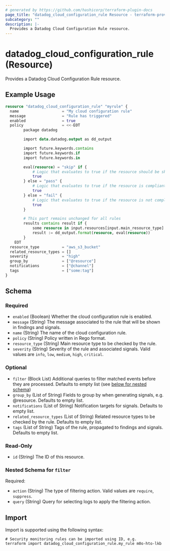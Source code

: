 ```yaml
---
# generated by https://github.com/hashicorp/terraform-plugin-docs
page_title: "datadog_cloud_configuration_rule Resource - terraform-provider-datadog"
subcategory: ""
description: |-
  Provides a Datadog Cloud Configuration Rule resource.
---
```


# datadog_cloud_configuration_rule (Resource)

Provides a Datadog Cloud Configuration Rule resource.

## Example Usage

```terraform
resource "datadog_cloud_configuration_rule" "myrule" {
  name                   = "My cloud configuration rule"
  message                = "Rule has triggered"
  enabled                = true
  policy                 = <<-EOT
        package datadog

        import data.datadog.output as dd_output

        import future.keywords.contains
        import future.keywords.if
        import future.keywords.in

        eval(resource) = "skip" if {
            # Logic that evaluates to true if the resource should be skipped
            true
        } else = "pass" {
            # Logic that evaluates to true if the resource is compliant
            true
        } else = "fail" {
            # Logic that evaluates to true if the resource is not compliant
            true
        }

        # This part remains unchanged for all rules
        results contains result if {
            some resource in input.resources[input.main_resource_type]
            result := dd_output.format(resource, eval(resource))
        }
    EOT
  resource_type          = "aws_s3_bucket"
  related_resource_types = []
  severity               = "high"
  group_by               = ["@resource"]
  notifications          = ["@channel"]
  tags                   = ["some:tag"]
}
```

<!-- schema generated by tfplugindocs -->
## Schema

### Required

- `enabled` (Boolean) Whether the cloud configuration rule is enabled.
- `message` (String) The message associated to the rule that will be shown in findings and signals.
- `name` (String) The name of the cloud configuration rule.
- `policy` (String) Policy written in Rego format.
- `resource_type` (String) Main resource type to be checked by the rule.
- `severity` (String) Severity of the rule and associated signals. Valid values are `info`, `low`, `medium`, `high`, `critical`.

### Optional

- `filter` (Block List) Additional queries to filter matched events before they are processed. Defaults to empty list (see [below for nested schema](#nestedblock--filter))
- `group_by` (List of String) Fields to group by when generating signals, e.g. @resource. Defaults to empty list.
- `notifications` (List of String) Notification targets for signals. Defaults to empty list.
- `related_resource_types` (List of String) Related resource types to be checked by the rule. Defaults to empty list.
- `tags` (List of String) Tags of the rule, propagated to findings and signals. Defaults to empty list.

### Read-Only

- `id` (String) The ID of this resource.

<a id="nestedblock--filter"></a>
### Nested Schema for `filter`

Required:

- `action` (String) The type of filtering action. Valid values are `require`, `suppress`.
- `query` (String) Query for selecting logs to apply the filtering action.

## Import

Import is supported using the following syntax:

```shell
# Security monitoring rules can be imported using ID, e.g.
terraform import datadog_cloud_configuration_rule.my_rule m0o-hto-lkb
```
